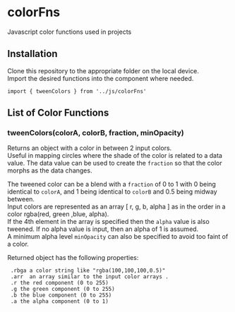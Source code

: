 # colorFns
Javascript color functions used in projects

## Installation
Clone this repository to the appropriate folder on the local device.  
Import the desired functions into the component where needed.  

  `import { tweenColors } from '../js/colorFns'`

## List of Color Functions

### tweenColors(colorA, colorB, fraction, minOpacity)
Returns an object with a color in between 2 input colors.  
Useful in mapping circles where the shade of the color is related to a data value.  The data value can be used to create the `fraction` so that the color morphs as the data changes.

The tweened color can be a blend with a `fraction` of 0 to 1
with 0 being identical to `colorA`, and 1 being identical to `colorB`
and 0.5 being midway between.  
Input colors are represented as an array [ r, g, b, alpha ] as in the order in a color rgba(red, green ,blue, alpha).  
If the 4th element in the array is specified then the `alpha` value is also tweened.  If no alpha value is input, then an alpha of 1 is assumed.  
A minimum alpha level `minOpacity` can also be specified to avoid too faint of a color.

Returned object has the following properties:   

     .rbga a color string like "rgba(100,100,100,0.5)"   
     .arr  an array similar to the input color arrays . 
     .r the red component (0 to 255)   
     .g the green component (0 to 255)   
     .b the blue component (0 to 255)  
     .a the alpha component (0 to 1)
